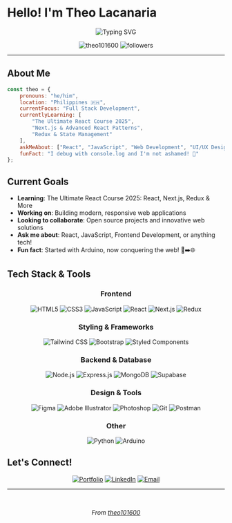 #  Hello! I'm Theo Lacanaria

<div align="center">
  <img src="https://readme-typing-svg.herokuapp.com?font=Fira+Code&pause=1000&color=2F81F7&center=true&vCenter=true&width=435&lines=Full+Stack+Developer+in+Training;React+%7C+Next.js+%7C+Node.js;Always+learning%2C+always+building!" alt="Typing SVG" />
</div>

<p align="center">
  <img src="https://komarev.com/ghpvc/?username=theo101600&label=Profile%20views&color=0e75b6&style=for-the-badge" alt="theo101600" />
  <img src="https://img.shields.io/github/followers/theo101600?label=Followers&style=for-the-badge&color=blue" alt="followers" />
</p>

---

##  About Me

```javascript
const theo = {
    pronouns: "he/him",
    location: "Philippines 🇵🇭",
    currentFocus: "Full Stack Development",
    currentlyLearning: [
        "The Ultimate React Course 2025",
        "Next.js & Advanced React Patterns",
        "Redux & State Management"
    ],
    askMeAbout: ["React", "JavaScript", "Web Development", "UI/UX Design"],
    funFact: "I debug with console.log and I'm not ashamed! 🐛"
};
```

##  Current Goals

-  **Learning**: The Ultimate React Course 2025: React, Next.js, Redux & More
-  **Working on**: Building modern, responsive web applications
-  **Looking to collaborate**: Open source projects and innovative web solutions
-  **Ask me about**: React, JavaScript, Frontend Development, or anything tech!
-  **Fun fact**: Started with Arduino, now conquering the web! 🤖➡️🌐

##  Tech Stack & Tools

<div align="center">

### Frontend
![HTML5](https://img.shields.io/badge/-HTML5-E34F26?style=for-the-badge&logo=html5&logoColor=white)
![CSS3](https://img.shields.io/badge/-CSS3-1572B6?style=for-the-badge&logo=css3&logoColor=white)
![JavaScript](https://img.shields.io/badge/-JavaScript-F7DF1E?style=for-the-badge&logo=javascript&logoColor=black)
![React](https://img.shields.io/badge/-React-61DAFB?style=for-the-badge&logo=react&logoColor=black)
![Next.js](https://img.shields.io/badge/-Next.js-000000?style=for-the-badge&logo=next.js&logoColor=white)
![Redux](https://img.shields.io/badge/-Redux-764ABC?style=for-the-badge&logo=redux&logoColor=white)

### Styling & Frameworks
![Tailwind CSS](https://img.shields.io/badge/-Tailwind_CSS-38B2AC?style=for-the-badge&logo=tailwind-css&logoColor=white)
![Bootstrap](https://img.shields.io/badge/-Bootstrap-7952B3?style=for-the-badge&logo=bootstrap&logoColor=white)
![Styled Components](https://img.shields.io/badge/-Styled_Components-DB7093?style=for-the-badge&logo=styled-components&logoColor=white)

### Backend & Database
![Node.js](https://img.shields.io/badge/-Node.js-339933?style=for-the-badge&logo=node.js&logoColor=white)
![Express.js](https://img.shields.io/badge/-Express.js-000000?style=for-the-badge&logo=express&logoColor=white)
![MongoDB](https://img.shields.io/badge/-MongoDB-47A248?style=for-the-badge&logo=mongodb&logoColor=white)
![Supabase](https://img.shields.io/badge/-Supabase-3ECF8E?style=for-the-badge&logo=supabase&logoColor=white)

### Design & Tools
![Figma](https://img.shields.io/badge/-Figma-F24E1E?style=for-the-badge&logo=figma&logoColor=white)
![Adobe Illustrator](https://img.shields.io/badge/-Adobe_Illustrator-FF9A00?style=for-the-badge&logo=adobe-illustrator&logoColor=white)
![Photoshop](https://img.shields.io/badge/-Photoshop-31A8FF?style=for-the-badge&logo=adobe-photoshop&logoColor=white)
![Git](https://img.shields.io/badge/-Git-F05032?style=for-the-badge&logo=git&logoColor=white)
![Postman](https://img.shields.io/badge/-Postman-FF6C37?style=for-the-badge&logo=postman&logoColor=white)

### Other
![Python](https://img.shields.io/badge/-Python-3776AB?style=for-the-badge&logo=python&logoColor=white)
![Arduino](https://img.shields.io/badge/-Arduino-00979D?style=for-the-badge&logo=arduino&logoColor=white)

</div>



##  Let's Connect!

<div align="center">

[![Portfolio](https://img.shields.io/badge/Portfolio-FF5722?style=for-the-badge&logo=google-chrome&logoColor=white)](https://react-portfolio-murex-phi.vercel.app/)
[![LinkedIn](https://img.shields.io/badge/LinkedIn-0077B5?style=for-the-badge&logo=linkedin&logoColor=white)](https://linkedin.com/in/theo-lacanaria)
[![Email](https://img.shields.io/badge/Email-D14836?style=for-the-badge&logo=gmail&logoColor=white)](mailto:theo.lacanaria@gmail.com)

</div>

---


<div align="center">

  
  <br/>
  
  <i>  From [theo101600](https://github.com/theo101600)</i>
</div>
